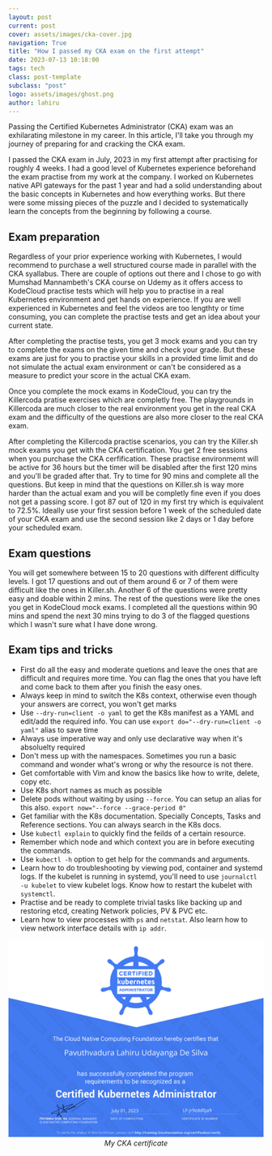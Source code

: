 ```yaml
---
layout: post
current: post
cover: assets/images/cka-cover.jpg
navigation: True
title: "How I passed my CKA exam on the first attempt"
date: 2023-07-13 10:18:00
tags: tech
class: post-template
subclass: "post"
logo: assets/images/ghost.png
author: lahiru
---
```


Passing the Certified Kubernetes Administrator (CKA) exam was an exhilarating milestone in my career. In this article, I'll take you through my journey of preparing for and cracking the CKA exam.

I passed the CKA exam in July, 2023 in my first attempt after practising for roughly 4 weeks. I had a good level of Kubernetes experience beforehand the exam practise from my work at the company. I worked on Kubernetes native API gateways for the past 1 year and had a solid understanding about the basic concepts in Kubernetes and how everything works. But there were some missing pieces of the puzzle and I decided to systematically learn the concepts from the beginning by following a course.

## Exam preparation

Regardless of your prior experience working with Kubernetes, I would recommend to purchase a well structured course made in parallel with the CKA syallabus. There are couple of options out there and I chose to go with Mumshad Mannambeth's CKA course on Udemy as it offers access to KodeCloud practise tests which will help you to practise in a real Kubernetes environment and get hands on experience. If you are well experienced in Kubernetes and feel the videos are too lengthty or time consuming, you can complete the practise tests and get an idea about your current state.

After completing the practise tests, you get 3 mock exams and you can try to complete the exams on the given time and check your grade. But these exams are just for you to practise your skills in a provided time limit and do not simulate the actual exam environment or can't be considered as a measure to predict your score in the actual CKA exam.

Once you complete the mock exams in KodeCloud, you can try the Killercoda pratise exercises which are completly free. The playgrounds in Killercoda are much closer to the real environment you get in the real CKA exam and the difficulty of the questions are also more closer to the real CKA exam.

After completing the Killercoda practise scenarios, you can try the Killer.sh mock exams you get with the CKA certification. You get 2 free sessions when you purchase the CKA cerfification. These practise environmemt will be active for 36 hours but the timer will be disabled after the first 120 mins and you'll be graded after that. Try to time for 90 mins and complete all the questions. But keep in mind that the questions on Killer.sh is way more harder than the actual exam and you will be completly fine even if you does not get a passing score. I got 87 out of 120 in my first try which is equivalent to 72.5%. Ideally use your first session before 1 week of the scheduled date of your CKA exam and use the second session like 2 days or 1 day before your scheduled exam.

## Exam questions

You will get somewhere between 15 to 20 questions with different difficulty levels. I got 17 questions and out of them around 6 or 7 of them were difficult like the ones in Killer.sh. Another 6 of the questions were pretty easy and doable within 2 mins. The rest of the questions were like the ones you get in KodeCloud mock exams. I completed all the questions within 90 mins and spend the next 30 mins trying to do 3 of the flagged questions which I wasn't sure what I have done wrong.

## Exam tips and tricks

- First do all the easy and moderate quetions and leave the ones that are difficult and requires more time. You can flag the ones that you have left and come back to them after you finish the easy ones.
- Always keep in mind to switch the K8s context, otherwise even though your answers are correct, you won't get marks
- Use `--dry-run=client -o yaml` to get the K8s manifest as a YAML and edit/add the required info. You can use `export do="--dry-run=client -o yaml"` alias to save time
- Always use imperative way and only use declarative way when it's absoluelty required
- Don't mess up with the namespaces. Sometimes you run a basic command and wonder what's wrong or why the resource is not there.
- Get comfortable with Vim and know the basics like how to write, delete, copy etc.
- Use K8s short names as much as possible
- Delete pods without waiting by using `--force`. You can setup an alias for this also. `export now="--force --grace-period 0"`
- Get familiar with the K8s documentation. Specially Concepts, Tasks and Reference sections. You can always search in the K8s docs.
- Use `kubectl explain` to quickly find the feilds of a certain resource.
- Remember which node and which context you are in before executing the commands.
- Use `kubectl -h` option to get help for the commands and arguments.
- Learn how to do troubleshooting by viewing pod, container and systemd logs. If the kubelet is running in systemd, you'll need to use `journalctl -u kubelet` to view kubelet logs. Know how to restart the kubelet with `systemctl`.
- Practise and be ready to complete trivial tasks like backing up and restoring etcd, creating Network policies, PV & PVC etc.
- Learn how to view processes with `ps` and `netstat`. Also learn how to view network interface details with `ip addr`.

<p align="center">
  <img alt="My CKA certificate" src="assets/images/cka-cert.png">
    <em>My CKA certificate</em>
</p>
